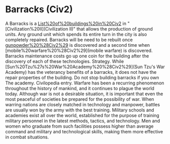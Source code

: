 # Barracks (Civ2)

 A Barracks is a [List%20of%20buildings%20in%20Civ2](building) in "[Civilization%20II](Civilization II)" that allows the production of ground units. Any ground unit which spends its entire turn in the city is also completely repaired.
Barracks will be need to be rebuilt once [gunpowder%20%28Civ2%29](gunpowder) is discovered and a second time when [mobile%20warfare%20%28Civ2%29](mobile warfare) is discovered. Barracks maintenance costs go up one coin for the building after the discovery of each of these technologies.
Strategy.
While [Sun%20Tzu%27s%20War%20Academy%20%28Civ2%29](Sun Tzu's War Academy) has the veterancy benefits of a barracks, it does not have the repair properties of the building. Do not stop building barracks if you own The academy.
Civilopedia entry.
Warfare has been a recurring phenomenon throughout the history of mankind, and it continues to plague the world today. Although war is not a desirable situation, it is important that even the most peaceful of societies be prepared for the possibility of war. When warring nations are closely matched in technology and manpower, battles are usually won by the army with the best training. Military schools and academies exist all over the world, established for the purpose of training military personnel in the latest methods, tactics, and technology. Men and women who graduate from such facilities possess higher than average command and military and technological skills, making them more effective in combat situations.
